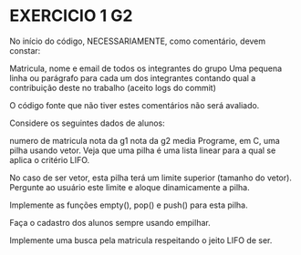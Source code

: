 <h1>EXERCICIO 1 G2</h1>

No início do código, NECESSARIAMENTE, como comentário, devem constar:

Matricula, nome e email de todos os integrantes do grupo
Uma pequena linha ou parágrafo para cada um dos integrantes contando qual a contribuição deste no trabalho (aceito logs do commit)


O código fonte que não tiver estes comentários não será avaliado.



Considere os seguintes dados de alunos:

numero de matricula
nota da g1
nota da g2
media
Programe, em C, uma pilha usando vetor. Veja que uma pilha é uma lista linear para a qual se aplica o critério LIFO.

No caso de ser vetor, esta pilha terá um limite superior (tamanho do vetor). Pergunte ao usuário este limite e aloque dinamicamente a pilha.



Implemente as funções empty(), pop() e push() para esta pilha.



Faça o cadastro dos alunos sempre usando empilhar.



Implemente uma busca pela matricula respeitando o jeito LIFO de ser.
